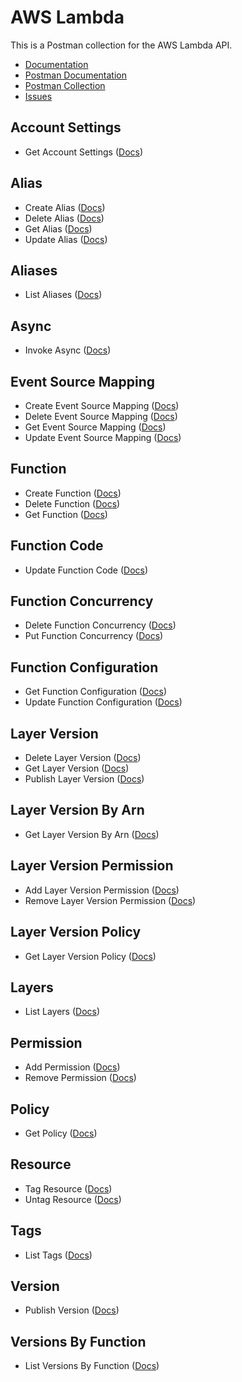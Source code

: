 # AWS Lambda
This is a Postman collection for the AWS Lambda API.

- [Documentation](https://docs.aws.amazon.com/lambda/latest/dg/welcome.html)
- [Postman Documentation](https://documenter.getpostman.com/view/35240/SW7XZpQ3]https://documenter.getpostman.com/view/35240/SW7XZpQ3)
- [Postman Collection](https://www.getpostman.com/collections/8b6b2d0cf8ad4d2bda44)
- [Issues](https://github.com/api-evangelist/aws/issues?q=is%3Aissue+is%3Aopen+label%3ALambda)

## Account Settings
 - Get Account Settings ([Docs](http://docs.aws.amazon.com/lambda/latest/dg/API_UpdateFunctionConfiguration.html))
## Alias
 - Create Alias ([Docs](http://docs.aws.amazon.com/lambda/latest/dg/API_UpdateFunctionConfiguration.html))
 - Delete Alias ([Docs](http://docs.aws.amazon.com/lambda/latest/dg/API_UpdateFunctionConfiguration.html))
 - Get Alias ([Docs](http://docs.aws.amazon.com/lambda/latest/dg/API_UpdateFunctionConfiguration.html))
 - Update Alias ([Docs](http://docs.aws.amazon.com/lambda/latest/dg/API_UpdateFunctionConfiguration.html))
## Aliases
 - List Aliases ([Docs](http://docs.aws.amazon.com/lambda/latest/dg/API_UpdateFunctionConfiguration.html))
## Async
 - Invoke Async ([Docs](http://docs.aws.amazon.com/lambda/latest/dg/API_UpdateFunctionConfiguration.html))
## Event Source Mapping
 - Create Event Source Mapping ([Docs](http://docs.aws.amazon.com/lambda/latest/dg/API_UpdateFunctionConfiguration.html))
 - Delete Event Source Mapping ([Docs](http://docs.aws.amazon.com/lambda/latest/dg/API_UpdateFunctionConfiguration.html))
 - Get Event Source Mapping ([Docs](http://docs.aws.amazon.com/lambda/latest/dg/API_UpdateFunctionConfiguration.html))
 - Update Event Source Mapping ([Docs](http://docs.aws.amazon.com/lambda/latest/dg/API_UpdateFunctionConfiguration.html))
## Function
 - Create Function ([Docs](http://docs.aws.amazon.com/lambda/latest/dg/API_UpdateFunctionConfiguration.html))
 - Delete Function ([Docs](http://docs.aws.amazon.com/lambda/latest/dg/API_UpdateFunctionConfiguration.html))
 - Get Function ([Docs](http://docs.aws.amazon.com/lambda/latest/dg/API_UpdateFunctionConfiguration.html))
## Function Code
 - Update Function Code ([Docs](http://docs.aws.amazon.com/lambda/latest/dg/API_UpdateFunctionConfiguration.html))
## Function Concurrency
 - Delete Function Concurrency ([Docs](http://docs.aws.amazon.com/lambda/latest/dg/API_UpdateFunctionConfiguration.html))
 - Put Function Concurrency ([Docs](http://docs.aws.amazon.com/lambda/latest/dg/API_UpdateFunctionConfiguration.html))
## Function Configuration
 - Get Function Configuration ([Docs](http://docs.aws.amazon.com/lambda/latest/dg/API_UpdateFunctionConfiguration.html))
 - Update Function Configuration ([Docs](http://docs.aws.amazon.com/lambda/latest/dg/API_UpdateFunctionConfiguration.html))
## Layer Version
 - Delete Layer Version ([Docs](http://docs.aws.amazon.com/lambda/latest/dg/API_UpdateFunctionConfiguration.html))
 - Get Layer Version ([Docs](http://docs.aws.amazon.com/lambda/latest/dg/API_UpdateFunctionConfiguration.html))
 - Publish Layer Version ([Docs](http://docs.aws.amazon.com/lambda/latest/dg/API_UpdateFunctionConfiguration.html))
## Layer Version By Arn
 - Get Layer Version By Arn ([Docs](http://docs.aws.amazon.com/lambda/latest/dg/API_UpdateFunctionConfiguration.html))
## Layer Version Permission
 - Add Layer Version Permission ([Docs](http://docs.aws.amazon.com/lambda/latest/dg/API_UpdateFunctionConfiguration.html))
 - Remove Layer Version Permission ([Docs](http://docs.aws.amazon.com/lambda/latest/dg/API_UpdateFunctionConfiguration.html))
## Layer Version Policy
 - Get Layer Version Policy ([Docs](http://docs.aws.amazon.com/lambda/latest/dg/API_UpdateFunctionConfiguration.html))
## Layers
 - List Layers ([Docs](http://docs.aws.amazon.com/lambda/latest/dg/API_UpdateFunctionConfiguration.html))
## Permission
 - Add Permission ([Docs](http://docs.aws.amazon.com/lambda/latest/dg/API_UpdateFunctionConfiguration.html))
 - Remove Permission ([Docs](http://docs.aws.amazon.com/lambda/latest/dg/API_UpdateFunctionConfiguration.html))
## Policy
 - Get Policy ([Docs](http://docs.aws.amazon.com/lambda/latest/dg/API_UpdateFunctionConfiguration.html))
## Resource
 - Tag Resource ([Docs](http://docs.aws.amazon.com/lambda/latest/dg/API_UpdateFunctionConfiguration.html))
 - Untag Resource ([Docs](http://docs.aws.amazon.com/lambda/latest/dg/API_UpdateFunctionConfiguration.html))
## Tags
 - List Tags ([Docs](http://docs.aws.amazon.com/lambda/latest/dg/API_UpdateFunctionConfiguration.html))
## Version
 - Publish Version ([Docs](http://docs.aws.amazon.com/lambda/latest/dg/API_UpdateFunctionConfiguration.html))
## Versions By Function
 - List Versions By Function ([Docs](http://docs.aws.amazon.com/lambda/latest/dg/API_UpdateFunctionConfiguration.html))
